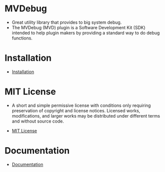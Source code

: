 # MVDebug

- Great utility library that provides to big system debug.
- The MVDebug (MVD) plugin is a Software Development Kit (SDK) intended to
help plugin makers by providing a standard way to do debug functions.

# Installation

- [Installation](https://github.com/GuilhermeSantos001/MVDebug/blob/master/Installation.md)

# MIT License

- A short and simple permissive license with conditions only requiring preservation of copyright and license notices. Licensed works, modifications, and larger works may be distributed under different terms and without source code.

- [MIT License](https://github.com/GuilhermeSantos001/MVDebug/blob/master/LICENSE)

# Documentation

- [Documentation](https://github.com/GuilhermeSantos001/MVDebug/blob/master/Documentation.md)
